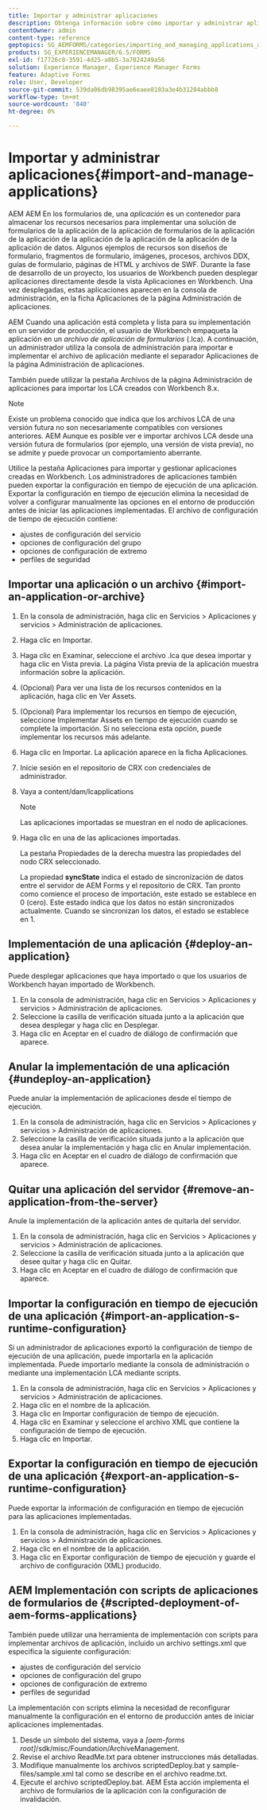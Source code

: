 ```yaml
---
title: Importar y administrar aplicaciones
description: Obtenga información sobre cómo importar y administrar aplicaciones. AEM Una aplicación es un contenedor para almacenar los recursos necesarios para implementar una solución de formularios en la que se puede usar el formato de formularios en la aplicación de formularios de.
contentOwner: admin
content-type: reference
geptopics: SG_AEMFORMS/categories/importing_and_managing_applications_and_archives
products: SG_EXPERIENCEMANAGER/6.5/FORMS
exl-id: f17726c0-3591-4d25-a8b5-3a7024249a56
solution: Experience Manager, Experience Manager Forms
feature: Adaptive Forms
role: User, Developer
source-git-commit: 539da06db98395ae6eaee8103a3e4b31204abbb8
workflow-type: tm+mt
source-wordcount: '840'
ht-degree: 0%

---
```


# Importar y administrar aplicaciones{#import-and-manage-applications}

AEM AEM En los formularios de, una *aplicación* es un contenedor para almacenar los recursos necesarios para implementar una solución de formularios de la aplicación de la aplicación de formularios de la aplicación de la aplicación de la aplicación de la aplicación de la aplicación de la aplicación de datos. Algunos ejemplos de recursos son diseños de formulario, fragmentos de formulario, imágenes, procesos, archivos DDX, guías de formulario, páginas de HTML y archivos de SWF. Durante la fase de desarrollo de un proyecto, los usuarios de Workbench pueden desplegar aplicaciones directamente desde la vista Aplicaciones en Workbench. Una vez desplegadas, estas aplicaciones aparecen en la consola de administración, en la ficha Aplicaciones de la página Administración de aplicaciones.

AEM Cuando una aplicación está completa y lista para su implementación en un servidor de producción, el usuario de Workbench empaqueta la aplicación en un *archivo de aplicación de formularios* (.lca). A continuación, un administrador utiliza la consola de administración para importar e implementar el archivo de aplicación mediante el separador Aplicaciones de la página Administración de aplicaciones.

También puede utilizar la pestaña Archivos de la página Administración de aplicaciones para importar los LCA creados con Workbench 8.x.

>[!NOTE]
>
>Existe un problema conocido que indica que los archivos LCA de una versión futura no son necesariamente compatibles con versiones anteriores. AEM Aunque es posible ver e importar archivos LCA desde una versión futura de formularios (por ejemplo, una versión de vista previa), no se admite y puede provocar un comportamiento aberrante.

Utilice la pestaña Aplicaciones para importar y gestionar aplicaciones creadas en Workbench. Los administradores de aplicaciones también pueden exportar la configuración en tiempo de ejecución de una aplicación. Exportar la configuración en tiempo de ejecución elimina la necesidad de volver a configurar manualmente las opciones en el entorno de producción antes de iniciar las aplicaciones implementadas. El archivo de configuración de tiempo de ejecución contiene:

* ajustes de configuración del servicio
* opciones de configuración del grupo
* opciones de configuración de extremo
* perfiles de seguridad

## Importar una aplicación o un archivo {#import-an-application-or-archive}

1. En la consola de administración, haga clic en Servicios > Aplicaciones y servicios > Administración de aplicaciones.
1. Haga clic en Importar.
1. Haga clic en Examinar, seleccione el archivo .lca que desea importar y haga clic en Vista previa. La página Vista previa de la aplicación muestra información sobre la aplicación.
1. (Opcional) Para ver una lista de los recursos contenidos en la aplicación, haga clic en Ver Assets.
1. (Opcional) Para implementar los recursos en tiempo de ejecución, seleccione Implementar Assets en tiempo de ejecución cuando se complete la importación. Si no selecciona esta opción, puede implementar los recursos más adelante.
1. Haga clic en Importar. La aplicación aparece en la ficha Aplicaciones.
1. Inicie sesión en el repositorio de CRX con credenciales de administrador.
1. Vaya a content/dam/lcapplications

   >[!NOTE]
   >
   >Las aplicaciones importadas se muestran en el nodo de aplicaciones.

1. Haga clic en una de las aplicaciones importadas.

   La pestaña Propiedades de la derecha muestra las propiedades del nodo CRX seleccionado.

   La propiedad **syncState** indica el estado de sincronización de datos entre el servidor de AEM Forms y el repositorio de CRX. Tan pronto como comience el proceso de importación, este estado se establece en 0 (cero). Este estado indica que los datos no están sincronizados actualmente. Cuando se sincronizan los datos, el estado se establece en 1.

## Implementación de una aplicación {#deploy-an-application}

Puede desplegar aplicaciones que haya importado o que los usuarios de Workbench hayan importado de Workbench.

1. En la consola de administración, haga clic en Servicios > Aplicaciones y servicios > Administración de aplicaciones.
1. Seleccione la casilla de verificación situada junto a la aplicación que desea desplegar y haga clic en Desplegar.
1. Haga clic en Aceptar en el cuadro de diálogo de confirmación que aparece.

## Anular la implementación de una aplicación {#undeploy-an-application}

Puede anular la implementación de aplicaciones desde el tiempo de ejecución.

1. En la consola de administración, haga clic en Servicios > Aplicaciones y servicios > Administración de aplicaciones.
1. Seleccione la casilla de verificación situada junto a la aplicación que desea anular la implementación y haga clic en Anular implementación.
1. Haga clic en Aceptar en el cuadro de diálogo de confirmación que aparece.

## Quitar una aplicación del servidor {#remove-an-application-from-the-server}

Anule la implementación de la aplicación antes de quitarla del servidor.

1. En la consola de administración, haga clic en Servicios > Aplicaciones y servicios > Administración de aplicaciones.
1. Seleccione la casilla de verificación situada junto a la aplicación que desee quitar y haga clic en Quitar.
1. Haga clic en Aceptar en el cuadro de diálogo de confirmación que aparece.

## Importar la configuración en tiempo de ejecución de una aplicación {#import-an-application-s-runtime-configuration}

Si un administrador de aplicaciones exportó la configuración de tiempo de ejecución de una aplicación, puede importarla en la aplicación implementada. Puede importarlo mediante la consola de administración o mediante una implementación LCA mediante scripts.

1. En la consola de administración, haga clic en Servicios > Aplicaciones y servicios > Administración de aplicaciones.
1. Haga clic en el nombre de la aplicación.
1. Haga clic en Importar configuración de tiempo de ejecución.
1. Haga clic en Examinar y seleccione el archivo XML que contiene la configuración de tiempo de ejecución.
1. Haga clic en Importar.

## Exportar la configuración en tiempo de ejecución de una aplicación {#export-an-application-s-runtime-configuration}

Puede exportar la información de configuración en tiempo de ejecución para las aplicaciones implementadas.

1. En la consola de administración, haga clic en Servicios > Aplicaciones y servicios > Administración de aplicaciones.
1. Haga clic en el nombre de la aplicación.
1. Haga clic en Exportar configuración de tiempo de ejecución y guarde el archivo de configuración (XML) producido.

## AEM Implementación con scripts de aplicaciones de formularios de {#scripted-deployment-of-aem-forms-applications}

También puede utilizar una herramienta de implementación con scripts para implementar archivos de aplicación, incluido un archivo settings.xml que especifica la siguiente configuración:

* ajustes de configuración del servicio
* opciones de configuración del grupo
* opciones de configuración de extremo
* perfiles de seguridad

La implementación con scripts elimina la necesidad de reconfigurar manualmente la configuración en el entorno de producción antes de iniciar aplicaciones implementadas.

1. Desde un símbolo del sistema, vaya a *[aem-forms root]*/sdk/misc/Foundation/ArchiveManagement.
1. Revise el archivo ReadMe.txt para obtener instrucciones más detalladas.
1. Modifique manualmente los archivos scriptedDeploy.bat y sample-files/sample.xml tal como se describe en el archivo readme.txt.
1. Ejecute el archivo scriptedDeploy.bat. AEM Esta acción implementa el archivo de formularios de la aplicación con la configuración de invalidación.
